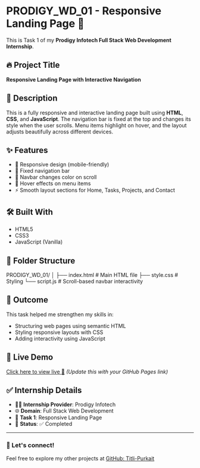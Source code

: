 # PRODIGY_WD_01 - Responsive Landing Page 🚀

This is Task 1 of my **Prodigy Infotech Full Stack Web Development Internship**.

## 🔥 Project Title

**Responsive Landing Page with Interactive Navigation**

## 📌 Description

This is a fully responsive and interactive landing page built using **HTML**, **CSS**, and **JavaScript**. The navigation bar is fixed at the top and changes its style when the user scrolls. Menu items highlight on hover, and the layout adjusts beautifully across different devices.

## ✨ Features

- 📱 Responsive design (mobile-friendly)
- 📌 Fixed navigation bar
- 🎨 Navbar changes color on scroll
- 🔗 Hover effects on menu items
- ⚡ Smooth layout sections for Home, Tasks, Projects, and Contact

## 🛠️ Built With

- HTML5  
- CSS3  
- JavaScript (Vanilla)

## 📂 Folder Structure

PRODIGY_WD_01/
│
├── index.html # Main HTML file
├── style.css # Styling
└── script.js # Scroll-based navbar interactivity


## 🎯 Outcome

This task helped me strengthen my skills in:
- Structuring web pages using semantic HTML
- Styling responsive layouts with CSS
- Adding interactivity using JavaScript

## 🔗 Live Demo

[Click here to view live 🔗](#) *(Update this with your GitHub Pages link)*


## ✅ Internship Details

- 🧑‍💻 **Internship Provider**: Prodigy Infotech  
- 🌐 **Domain**: Full Stack Web Development  
- 📝 **Task 1**: Responsive Landing Page  
- 📅 **Status**: ✅ Completed  

---

### 🚀 Let's connect!

Feel free to explore my other projects at [GitHub: Titli-Purkait](https://github.com/Titli-Purkait)

